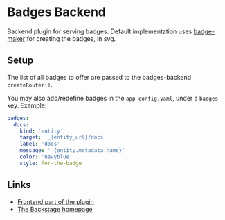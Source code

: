 # Badges Backend

Backend plugin for serving badges. Default implementation uses
[badge-maker](https://www.npmjs.com/package/badge-maker) for creating
the badges, in svg.

## Setup

The list of all badges to offer are passed to the badges-backend
`createRouter()`.

You may also add/redefine badges in the `app-config.yaml`, under a
`badges` key. Example:

```yaml
badges:
  docs:
    kind: 'entity'
    target: '_{entity_url}/docs'
    label: 'docs'
    message: '_{entity.metadata.name}'
    color: 'navyblue'
    style: for-the-badge
```

## Links

- [Frontend part of the plugin](https://github.com/backstage/backstage/tree/master/plugins/badges)
- [The Backstage homepage](https://backstage.io)
